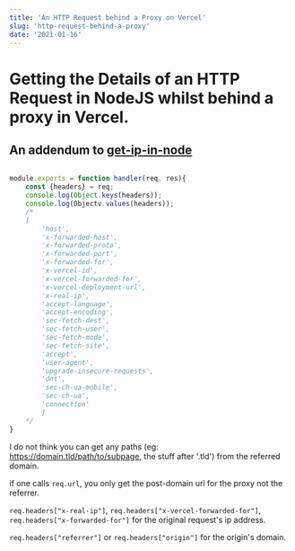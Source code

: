 ```yaml
---
title: 'An HTTP Request behind a Proxy on Vercel'
slug: 'http-request-behind-a-proxy'
date: '2021-01-16'
---
```


# Getting the Details of an HTTP Request in NodeJS whilst behind a proxy in Vercel.

## An addendum to [get-ip-in-node](/posts/get-ip-in-node)

```javascript

module.exports = function handler(req, res){
    const {headers} = req;
    console.log(Object.keys(headers));
    console.log(Objectv.values(headers));
    /*
    [
        'host',
        'x-forwarded-host',
        'x-forwarded-proto',
        'x-forwarded-port',
        'x-forwarded-for',
        'x-vercel-id',
        'x-vercel-forwarded-for',
        'x-vercel-deployment-url',
        'x-real-ip',
        'accept-language',
        'accept-encoding',
        'sec-fetch-dest',
        'sec-fetch-user',
        'sec-fetch-mode',
        'sec-fetch-site',
        'accept',
        'user-agent',
        'upgrade-insecure-requests',
        'dnt',
        'sec-ch-ua-mobile',
        'sec-ch-ua',
        'connection'
        ]
    */
}

```        

I do not think you can get any paths (eg: https://domain.tld/path/to/subpage, the stuff after '.tld') from the referred domain.

if one calls `req.url`, you only get the post-domain url for the proxy not the referrer.

`req.headers["x-real-ip"]`, `req.headers["x-vercel-forwarded-for"]`, `req.headers["x-forwarded-for"]` for the original request's ip address.

`req.headers["referrer"]` or `req.headers["origin"]` for the origin's domain.